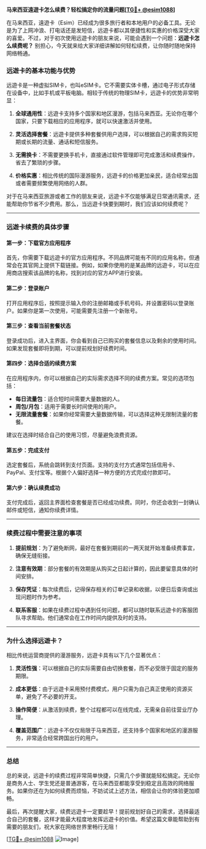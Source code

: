 **马来西亚遠遊卡怎么续费？轻松搞定你的流量问题[[TG💪+ @esim1088](https://t.me/s/esim1088)]**

在马来西亚，遠遊卡（Esim）已经成为很多旅行者和本地用户的必备工具。无论是为了上网冲浪、打电话还是发短信，远遊卡都以其便捷性和实惠的价格深受大家的喜爱。不过，对于初次使用远遊卡的朋友来说，可能会遇到一个问题：**远遊卡怎么续费呢？** 别担心，今天就来给大家详细讲解如何轻松续费，让你随时随地保持网络畅通。

### **远遊卡的基本功能与优势**

远遊卡是一种虚拟SIM卡，也叫eSIM卡。它不需要实体卡槽，通过电子形式存储在设备中，比如手机或平板电脑。相较于传统的物理SIM卡，远遊卡的优势非常明显：

1. **全球通用性**：远遊卡支持多个国家和地区漫游，包括马来西亚。无论你在哪个国家，只要下载相应的应用程序，就可以快速激活并使用。
   
2. **灵活选择套餐**：远遊卡提供多种套餐供用户选择，可以根据自己的需求购买短期或长期的流量、通话和短信服务。

3. **无需换卡**：不需要更换手机卡，直接通过软件管理即可完成激活和续费操作，省去了繁琐的步骤。

4. **价格实惠**：相比传统的国际漫游服务，远遊卡的价格更加亲民，适合经常出国或者需要频繁使用网络的人群。

对于在马来西亚旅游或者工作的朋友来说，远遊卡不仅能够满足日常通讯需求，还能帮助你节省不少费用。那么，当远遊卡快要到期时，我们应该如何续费呢？

---

### **远遊卡续费的具体步骤**

#### **第一步：下载官方应用程序**
首先，你需要下载远遊卡的官方应用程序。不同品牌可能有不同的应用名称，但通常会在其官网上提供下载链接。例如，如果你使用的是某品牌的远遊卡，可以在应用商店搜索该品牌的名称，找到对应的官方APP进行安装。

#### **第二步：登录账户**
打开应用程序后，按照提示输入你的注册邮箱或手机号码，并设置密码以登录账户。如果你是第一次使用，可能需要先注册一个新账号。

#### **第三步：查看当前套餐状态**
登录成功后，进入主界面，你会看到自己已购买的套餐信息以及剩余的使用时间。如果发现套餐即将到期，可以提前规划好续费时间。

#### **第四步：选择合适的续费方案**
在应用程序内，你可以根据自己的实际需求选择不同的续费方案。常见的选项包括：

- **每日流量包**：适合短时间需要大量数据的人。
- **周包/月包**：适用于需要长时间使用的用户。
- **无限流量套餐**：如果你经常需要大量数据传输，可以选择这种无限制流量的套餐。

建议在选择时结合自己的使用习惯，尽量避免浪费资源。

#### **第五步：完成支付**
选定套餐后，系统会跳转到支付页面。支持的支付方式通常包括信用卡、PayPal、支付宝等。根据个人偏好选择一种方便的方式完成付款即可。

#### **第六步：确认续费成功**
支付完成后，返回主界面检查套餐是否已经成功续费。同时，你还会收到一封确认邮件或短信，通知你续费详情。

---

### **续费过程中需要注意的事项**

1. **提前规划**：为了避免断网，最好在套餐到期前的一两天就开始准备续费事宜，确保无缝衔接。

2. **注意有效期**：部分套餐的有效期是从购买之日起计算的，因此要留意具体的时间安排。

3. **保存凭证**：每次续费后，记得保存相关的订单记录和收据，以便日后查询或出现问题时作为参考。

4. **联系客服**：如果在续费过程中遇到任何问题，都可以随时联系远遊卡的客服团队寻求帮助。他们通常会在工作时间内提供及时的支持。

---

### **为什么选择远遊卡？**

相比传统运营商提供的漫游服务，远遊卡具有以下几个显著优点：

1. **灵活性强**：可以根据自己的实际需要自由切换套餐，而不必受限于固定的服务期限。

2. **成本更低**：由于远遊卡采用预付费模式，用户只需为自己真正使用的资源买单，避免了不必要的开支。

3. **操作简便**：从激活到续费，整个过程都可以在线完成，无需亲自前往营业厅办理。

4. **覆盖范围广**：远遊卡不仅仅局限于马来西亚，还支持多个国家和地区的漫游服务，非常适合经常跨国出行的用户。

---

### **总结**

总的来说，远遊卡的续费过程非常简单快捷，只需几个步骤就能轻松搞定。无论你是商务人士、学生党还是普通游客，在马来西亚都能享受到稳定且高效的网络服务。如果你还在为如何续费而烦恼，不妨试试上述方法，相信会让你的体验更加顺畅。

最后，再次提醒大家，续费远遊卡一定要趁早！提前规划好自己的需求，选择最适合自己的套餐，这样才能最大程度地发挥远遊卡的价值。希望这篇文章能帮助到有需要的朋友们，祝大家在网络世界里畅行无阻！

[[TG💪+ @esim1088](https://t.me/s/esim1088) ![Image](https://i.postimg.cc/4NQfJmqS/Snipaste-2025-05-13-00-14-12.png)]